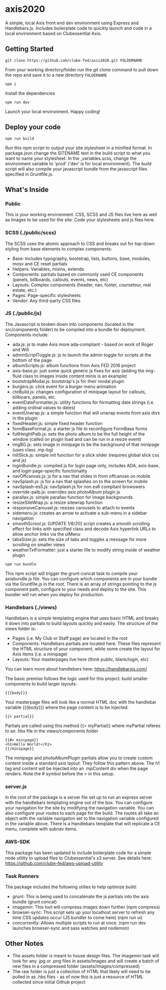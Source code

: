 # axis2020
A simple, local Axis front end dev environment using Express and Handlebars.js. Includes boilerplate code to quickly launch and code in a local environment based on Clubessential Axis.

## Getting Started
```
git clone https://github.com/clube-fed/axis2020.git FOLDERNAME
```
From your working directory/folder run the git clone command to pull down the repo and save it to a new directory `FOLDERNAME`
```
npm i
```
Install the dependencies
```
npm run dev
```
Launch your local environment. Happy coding!

## Deploy your code
```
npm run build
```
Run this npm script to output your site stylesheet in a minified format. In package.json change the SITENAME text in the build script to what you want to name your stylesheet. In the _variables.scss, change the environment variable to 'prod' ('dev' is for local environment). The build script will also compile your javascript bundle from the javascript files specified in Gruntfile.js.


## What's Inside

### Public
This is your working environment. CSS, SCSS and JS files live here as well as Images to be used for the site. Code your stylesheets and js files here.

### SCSS (./public/scss)
The SCSS uses the atomic approach to CSS and breaks out for top-down styling from base elements to complex components:
- Base: Includes typography, bootstrap, lists, buttons, base, modules, mosv and CE reset partials
- Helpers: Variables, mixins, extends
- Components: partials based on commonly used CE components (panels, billboards, callouts, events, news, etc)
- Layouts: Complex components (header, nav, footer, coursetour, real estate, etc.)
- Pages: Page-specific stylesheets
- Vendor: Any third-party CSS files

### JS (./public/js)
The Javascript is broken down into components (located in the src/components folder) to be compiled into a bundle for deployment. Components include:
- ada.js: js to make Axis more ada-compliant - based on work of Roger and Will
- adminScriptToggle.js: js to launch the admin toggle for scripts at the bottom of the page
- albumScripts.js: album functions from Axis FED 2016 project
- axis-base.js: just some quick generic js fixes for axis (adding the img-fluid class to images inside content minis is an example)
- bootstrapModal.js: bootstrap's js for their modal plugin
- burgers.js: click event for a burger menu animation
- cteBuild.js: changes configuration of minipage layout for callouts, billboars, panels, etc.
- eventDateFormatter.js: utility functions for formatting date strings (i.e. adding ordinal values to dates)
- eventUnwrap.js: a simple function that will unwrap events from axis divs in the plugin
- fixedHeader.js: simple fixed header function
- formBaseFormat.js: a starter js file to reconfigure FormBase forms
- fullHeightPalb.js: sets the photo album to be the full height of the window (called on plugin load and can be run in a resize event)
- imgBG.js: sets image in minipage to be the background of that minipage (uses class .mp-bg)
- initSlick.js: simple init function for a slick slider (requires global slick css and js)
- loginBundle.js: compiled js for login page only, includes ADA, axis-base, and login page-specific functionality
- navOffcanvas.js: js for a nav that slides in from offcanvas on mobile
- navSplash.js: js for a nav that splashes on to the screen for mobile
- navSplash-es5.js: navSplash.js for non es6 compliant browswers
- override-palb.js: overrides axis photoAlbum plugin js
- parallax.js: simple parallax function for image backgrounds
- resizeSiteWrap.js: a resize sitewrap function
- responsiveCarousel.js: resizes carousels to attach to events
- sidemenu.js: creates an arrow to activate a sub-menu in a sidebar navigation
- smoothScrool.js: [UPDATE 1/8/20] script creates a smooth scrolling effect for links with specified class and decode Axis hyperlink URLs to allow anchor links via the ulMenu
- tabsSizer.js: sets the size of tabs and toggles a message for more scrolling on smaller views
- weatherTxtFormatter: just a starter file to modify string inside of weather plugin

```
npm run bundle
```
This npm script will trigger the grunt-concat task to compile your axisbundle.js file. You can configure which components are in your bundle via the Gruntfile.js in the root. There is an array of strings pointing to the js component path, configure to your needs and deploy to the site. This bundler will run when you deploy for production.

### Handlebars (./views)
Handlebars is a simple templating engine that uses basic HTML and breaks it down into partials to build layouts quickly and easily. The structure of the views folder is:
- Pages (i.e. My Club or Staff page) are located in the root
- Components: Handlebars partials are located here. These files represent the HTML structure of your component, while some create the layout for Axis items (i.e. a minipage)
- Layouts: Your masterpages live here (think public, blank/login, etc)

You can learn more about handlebars here: https://handlebarsjs.com/

The basic premise follows the logic used for this project: build smaller components to build larger layouts:
```
{{{body}}}
```
Your masterpage files will look like a normal HTML doc with the handlebar variable {{{body}}} where the page content is to be injected.
```
{{> partial}}
```
Partials are called using this method {{> myPartial}} where myPartial referes to an .hbs file in the views/components folder
```
{{#> minipage}}
<h1>Hello World!</h1>
{{/minipage}}
```
The minipage and photoAlbumPlugin partials allow you to create custom content inside a standard axis layout. They follow this pattern above. The h1 tag and content will be injected into an .mpContent div when the page renders. Note the # symbol before the > in this setup.

### server.js
In the root of the package is a server file set up to run an express server with the handlebars templating engine out of the box. You can configure your navigation for the site by modifying the navigation variable. You can also configure your routes to each page for the build. The routes all take an object with the variable navigation set to the navigation variable configured in the variable above. There is a Handlebars template that will replicate a CE menu, complete with subnav items.

### AWS-SDK
This package has been updated to include boilerplate code for a simple node utility to upload files to Clubessential's s3 server. See details here: https://github.com/clube-fed/aws-upload-utility

### Task Runners
The package includes the following utilies to help optimize build:
- grunt: This is being used to concatenate the js partials into the axis bundle (grunt concat)
- imagemin: This tool will compress images down further (npm compress)
- browser-sync: This script sets up your localhost server to refresh any time CSS updates occur (JS bundler to come here) (npm run ui)
- concurrently: Allows multiple scripts to run at once. (npm run dev launches browser-sync and sass watches and nodemon)

## Other Notes
- The assets folder is meant to house design files. The imagemin task will look for any .jpg or .png files in assets/Images and will create a batch of new files in a compressed folder (assets/Images/compressed)
- The raw folder is just a collection of HTML that likely will need to be pulled in as .hbs files - as of now this is just a resource of HTML collected since initial Github project
